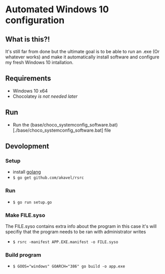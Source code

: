 # Automated Windows 10 configuration


## What is this?!
It's still far from done but the ultimate goal is to be able to run an .exe (Or whatever works) and make it automatically install software and configure my fresh Windows 10 intallation.

## Requirements
- Windows 10 x64 
- Chocolatey *is not needed later*  

## Run
- Run the (base/choco_systemconfig_software.bat)[./base/choco_systemconfig_software.bat] file

## Devolopment
### Setup
- install [golang](https://golang.org/dl/)
- `$ go get github.com/akavel/rsrc`
### Run
- `$ go run setup.go`
### Make FILE.syso
The FILE.syso contains extra info about the program in this case it's will specifiy that the program needs to be ran with administrator writes
- `$ rsrc -manifest APP.EXE.manifest -o FILE.syso`
### Build program
- `$ GOOS="windows" GOARCH="386" go build -o app.exe`
